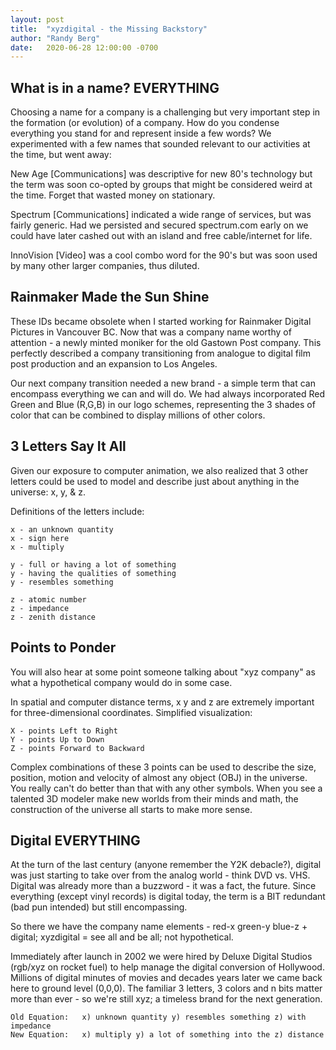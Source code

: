 ```yaml
---
layout: post
title:  "xyzdigital - the Missing Backstory"
author: "Randy Berg"
date:   2020-06-28 12:00:00 -0700
---
```


## What is in a name? EVERYTHING

Choosing a name for a company is a challenging but very important step in the formation (or evolution) of a company. How do you condense everything you stand for and represent inside a few words? We experimented with a few names that sounded relevant to our activities at the time, but went away:

<!--more-->

New Age [Communications] was descriptive for new 80's technology but the term was soon co-opted by groups that might be considered weird at the time. Forget that wasted money on stationary.

Spectrum [Communications] indicated a wide range of services, but was fairly generic. Had we persisted and secured spectrum.com early on we could have later cashed out with an island and free cable/internet for life.

InnoVision [Video] was a cool combo word for the 90's but was soon used by many other larger companies, thus diluted.

## Rainmaker Made the Sun Shine

These IDs became obsolete when I started working for Rainmaker Digital Pictures in Vancouver BC. Now that was a company name worthy of attention - a newly minted moniker for the old Gastown Post company. This perfectly described a company transitioning from analogue to digital film post production and an expansion to Los Angeles.

Our next company transition needed a new brand - a simple term that can encompass everything we can and will do. We had always incorporated Red Green and Blue (R,G,B) in our logo schemes, representing the 3 shades of color that can be combined to display millions of other colors.

## 3 Letters Say It All

Given our exposure to computer animation, we also realized that 3 other letters could be used to model and describe just about anything in the universe: x, y, & z.

Definitions of the letters include:

	x - an unknown quantity
	x - sign here
	x - multiply

	y - full or having a lot of something
	y - having the qualities of something
	y - resembles something

	z - atomic number
	z - impedance
	z - zenith distance

## Points to Ponder

You will also hear at some point someone talking about "xyz company" as what a hypothetical company would do in some case.

In spatial and computer distance terms, x y and z are extremely important for three-dimensional coordinates. Simplified visualization:

	X - points Left to Right
	Y - points Up to Down
	Z - points Forward to Backward

Complex combinations of these 3 points can be used to describe the size, position, motion and velocity of almost any object (OBJ) in the universe. You really can't do better than that with any other symbols. When you see a talented 3D modeler make new worlds from their minds and math, the construction of the universe all starts to make more sense.

## Digital EVERYTHING

At the turn of the last century (anyone remember the Y2K debacle?), digital was just starting to take over from the analog world - think DVD vs. VHS. Digital was already more than a buzzword - it was a fact, the future. Since everything (except vinyl records) is digital today, the term is a BIT redundant (bad pun intended) but still encompassing.

So there we have the company name elements - red-x green-y blue-z + digital; xyzdigital = see all and be all; not hypothetical.

Immediately after launch in 2002 we were hired by Deluxe Digital Studios (rgb/xyz on rocket fuel) to help manage the digital conversion of Hollywood. Millions of digital minutes of movies and decades years later we came back here to ground level (0,0,0). The familiar 3 letters, 3 colors and n bits matter more than ever - so we're still xyz; a timeless brand for the next generation.

    Old Equation:   x) unknown quantity y) resembles something z) with impedance
    New Equation:   x) multiply y) a lot of something into the z) distance

